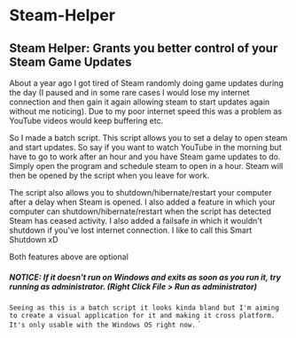 # Steam-Helper
## Steam Helper: Grants you better control of your Steam Game Updates

About a year ago I got tired of Steam randomly doing game updates during the day (I paused and in some rare cases I would lose my internet connection and then gain it again allowing steam to start updates again without me noticing). Due to my poor internet speed this was a problem as YouTube videos would keep buffering etc.

So I made a batch script. This script allows you to set a delay to open steam and start updates. So say if you want to watch YouTube in the morning but have to go to work after an hour and you have Steam game updates to do. Simply open the program and schedule steam to open in a hour. Steam will then be opened by the script when you leave for work.

The script also allows you to shutdown/hibernate/restart your computer after a delay when Steam is opened.
I also added a feature in which your computer can shutdown/hibernate/restart when the script has detected Steam has ceased activity. I also added a failsafe in which it wouldn't shutdown if you've lost internet connection. I like to call this Smart Shutdown xD

Both features above are optional

##### NOTICE: If it doesn't run on Windows and exits as soon as you run it, try running as administrator. (Right Click File > Run as administrator)

`
Seeing as this is a batch script it looks kinda bland but I'm aiming to create a visual application for it and making it cross platform.
It's only usable with the Windows OS right now.
`
`
